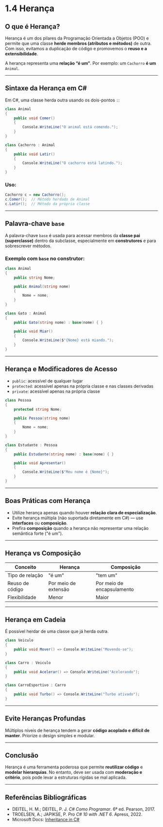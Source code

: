 ﻿# **1.4 Herança**

## O que é Herança?

Herança é um dos pilares da Programação Orientada a Objetos (POO) e permite que uma classe **herde membros (atributos e métodos)** de outra. Com isso, evitamos a duplicação de código e promovemos o **reuso e a extensibilidade**.

A herança representa uma **relação “é um”**. Por exemplo: um `Cachorro` **é um** `Animal`.

---

## Sintaxe da Herança em C\#

Em C#, uma classe herda outra usando os dois-pontos `:`:

```csharp
class Animal
{
    public void Comer()
    {
        Console.WriteLine("O animal está comendo.");
    }
}

class Cachorro : Animal
{
    public void Latir()
    {
        Console.WriteLine("O cachorro está latindo.");
    }
}
```

### Uso:

```csharp
Cachorro c = new Cachorro();
c.Comer();  // Método herdado de Animal
c.Latir();  // Método da própria classe
```

---

## Palavra-chave `base`

A palavra-chave `base` é usada para acessar membros da **classe pai (superclasse)** dentro da subclasse, especialmente em **construtores** e para sobrescrever métodos.

### Exemplo com `base` no construtor:

```csharp
class Animal
{
    public string Nome;

    public Animal(string nome)
    {
        Nome = nome;
    }
}

class Gato : Animal
{
    public Gato(string nome) : base(nome) { }

    public void Miar()
    {
        Console.WriteLine($"{Nome} está miando.");
    }
}
```

---

## Herança e Modificadores de Acesso

* `public`: acessível de qualquer lugar
* `protected`: acessível apenas na própria classe e nas classes derivadas
* `private`: acessível apenas na própria classe

```csharp
class Pessoa
{
    protected string Nome;

    public Pessoa(string nome)
    {
        Nome = nome;
    }
}

class Estudante : Pessoa
{
    public Estudante(string nome) : base(nome) { }

    public void Apresentar()
    {
        Console.WriteLine($"Meu nome é {Nome}");
    }
}
```

---

## Boas Práticas com Herança

* Utilize herança apenas quando houver **relação clara de especialização**.
* Evite herança múltipla (não suportada diretamente em C#) — use **interfaces** ou **composição**.
* Prefira **composição** quando a herança não representar uma relação semântica forte ("é um").

---

## Herança vs Composição

| Conceito        | Herança              | Composição                 |
| --------------- | -------------------- | -------------------------- |
| Tipo de relação | "é um"               | "tem um"                   |
| Reuso de código | Por meio de extensão | Por meio de encapsulamento |
| Flexibilidade   | Menor                | Maior                      |

---

## Herança em Cadeia

É possível herdar de uma classe que já herda outra.

```csharp
class Veiculo
{
    public void Mover() => Console.WriteLine("Movendo-se");
}

class Carro : Veiculo
{
    public void Acelerar() => Console.WriteLine("Acelerando");
}

class CarroEsportivo : Carro
{
    public void Turbo() => Console.WriteLine("Turbo ativado");
}
```

---

## Evite Heranças Profundas

Múltiplos níveis de herança tendem a gerar **código acoplado e difícil de manter**. Priorize o design simples e modular.

---

## Conclusão

Herança é uma ferramenta poderosa que permite **reutilizar código** e **modelar hierarquias**. No entanto, deve ser usada com **moderação e critério**, pois pode levar a estruturas rígidas se mal aplicada.

---

## Referências Bibliográficas

* DEITEL, H. M.; DEITEL, P. J. *C# Como Programar*. 6ª ed. Pearson, 2017.
* TROELSEN, A.; JAPIKSE, P. *Pro C# 10 with .NET 6*. Apress, 2022.
* Microsoft Docs: [Inheritance in C#](https://learn.microsoft.com/dotnet/csharp/fundamentals/object-oriented/inheritance)